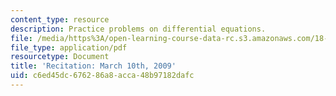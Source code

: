 ```yaml
---
content_type: resource
description: Practice problems on differential equations.
file: /media/https%3A/open-learning-course-data-rc.s3.amazonaws.com/18-034-honors-differential-equations-spring-2009/c6ed45dc676286a8acca48b97182dafc_MIT18_034s09_rec09_3_10.pdf
file_type: application/pdf
resourcetype: Document
title: 'Recitation: March 10th, 2009'
uid: c6ed45dc-6762-86a8-acca-48b97182dafc
---
```

